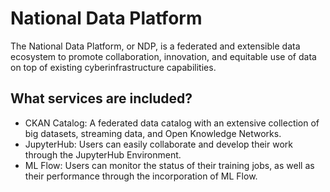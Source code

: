 # National Data Platform

The National Data Platform, or NDP, is a federated and extensible data ecosystem to promote collaboration, innovation, and equitable use of data on top of existing cyberinfrastructure capabilities.

## What services are included?

- CKAN Catalog: A federated data catalog with an extensive collection of big datasets, streaming data, and Open Knowledge Networks.
- JupyterHub: Users can easily collaborate and develop their work through the JupyterHub Environment.
- ML Flow: Users can monitor the status of their training jobs, as well as their performance through the incorporation of ML Flow.
